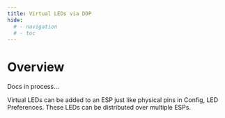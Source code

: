 ```yaml
---
title: Virtual LEDs via DDP
hide:
  # - navigation
  # - toc
---
```


# Overview

Docs in process...

Virtual LEDs can be added to an ESP just like physical pins in Config, LED Preferences. These LEDs can be distributed over multiple ESPs.
